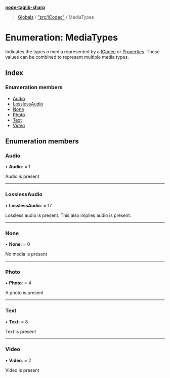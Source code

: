 **[node-taglib-sharp](../README.md)**

> [Globals](../globals.md) / ["src/iCodec"](../modules/_src_icodec_.md) / MediaTypes

# Enumeration: MediaTypes

Indicates the types o media represented by a [ICodec](../interfaces/_src_icodec_.icodec.md) or [Properties](../classes/_src_properties_.properties.md). These values
can be combined to represent multiple media types.

## Index

### Enumeration members

* [Audio](_src_icodec_.mediatypes.md#audio)
* [LosslessAudio](_src_icodec_.mediatypes.md#losslessaudio)
* [None](_src_icodec_.mediatypes.md#none)
* [Photo](_src_icodec_.mediatypes.md#photo)
* [Text](_src_icodec_.mediatypes.md#text)
* [Video](_src_icodec_.mediatypes.md#video)

## Enumeration members

### Audio

•  **Audio**:  = 1

Audio is present

___

### LosslessAudio

•  **LosslessAudio**:  = 17

Lossless audio is present. This also implies audio is present.

___

### None

•  **None**:  = 0

No media is present

___

### Photo

•  **Photo**:  = 4

A photo is present

___

### Text

•  **Text**:  = 8

Text is present

___

### Video

•  **Video**:  = 2

Video is present
